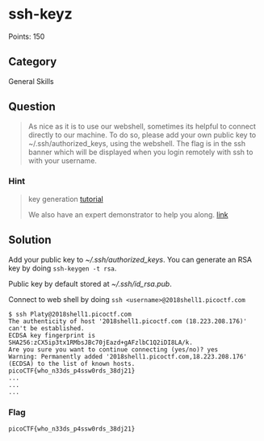 # ssh-keyz
Points: 150

## Category
General Skills

## Question
>As nice as it is to use our webshell, sometimes its helpful to connect directly to our machine. To do so, please add your own public key to ~/.ssh/authorized_keys, using the webshell. The flag is in the ssh banner which will be displayed when you login remotely with ssh to with your username.

### Hint
>key generation [tutorial](https://confluence.atlassian.com/bitbucketserver/creating-ssh-keys-776639788.html)
>
>We also have an expert demonstrator to help you along. [link](https://www.youtube.com/watch?v=3CN65ccfllU&list=PLJ_vkrXdcgH-lYlRV8O-kef2zWvoy79yP&index=4)

## Solution
Add your public key to _~/.ssh/authorized_keys_. You can generate an RSA key by doing `ssh-keygen -t rsa`.

Public key by default stored at _~/.ssh/id_rsa.pub_.

Connect to web shell by doing `ssh <username>@2018shell1.picoctf.com`

```
$ ssh Platy@2018shell1.picoctf.com
The authenticity of host '2018shell1.picoctf.com (18.223.208.176)' can't be established.
ECDSA key fingerprint is SHA256:zCX5ip3tx1RMbsJBc70jEazd+gAFzlbC1Q2iDI8LA/k.
Are you sure you want to continue connecting (yes/no)? yes
Warning: Permanently added '2018shell1.picoctf.com,18.223.208.176' (ECDSA) to the list of known hosts.
picoCTF{who_n33ds_p4ssw0rds_38dj21}
...
...
...
```

### Flag
`picoCTF{who_n33ds_p4ssw0rds_38dj21}`
